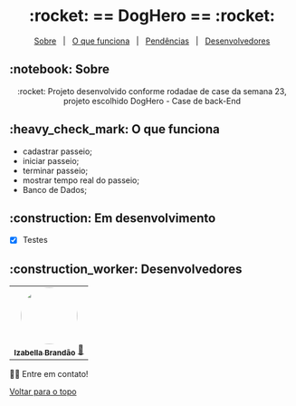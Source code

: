 
<h1 align="center" id="top">:rocket: == DogHero == :rocket:</h1>

<p align="center">
  <a href="#sobre">Sobre</a> &#xa0; | &#xa0; 
  <a href="#funciona">O que funciona</a> &#xa0; | &#xa0;
  <a href="#pendente">Pendências</a> &#xa0; | &#xa0;
  <a href="#desenvolvedores">Desenvolvedores</a>
</p>

<h2 id="sobre">:notebook: Sobre </h2>

<p align="center">:rocket: Projeto desenvolvido conforme rodadae de case da semana 23, projeto escolhido DogHero - Case de back-End </p>


<h2 id="funciona">:heavy_check_mark: O que funciona</h2>

* cadastrar passeio;
* iniciar passeio;
* terminar passeio;
* mostrar tempo real do passeio;
* Banco de Dados;
 
<h2 id="pendente">:construction: Em desenvolvimento</h2>

- [x] Testes


<h2 id="desenvolvedores">:construction_worker: Desenvolvedores</h2>

<table> 
<tr>

 <td align="center"><a href="https://github.com/bellacbs"><img style="border-radius: 50%" src="https://avatars.githubusercontent.com/u/35279793?v=4" width="100px" alt=""/>
 <br />
 <sub><b>Izabella Brandão</b></sub></a> <a href="https://github.com/bellacbs">🚀</a></td>
 
</tr>
  
</table>

👋🏽 Entre em contato!

<a href="#top">Voltar para o topo</a>

